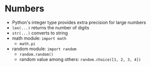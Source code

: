 # Numbers

* Python's integer type provides extra precision for large numbers
* `len(...)` returns the number of digits
* `str(...)` converts to string
* math module: `import math`
  * `math.pi`
* random module: `import random`
  * `random.random()`
  * random value among others: `random.choice([1, 2, 3, 4])`
